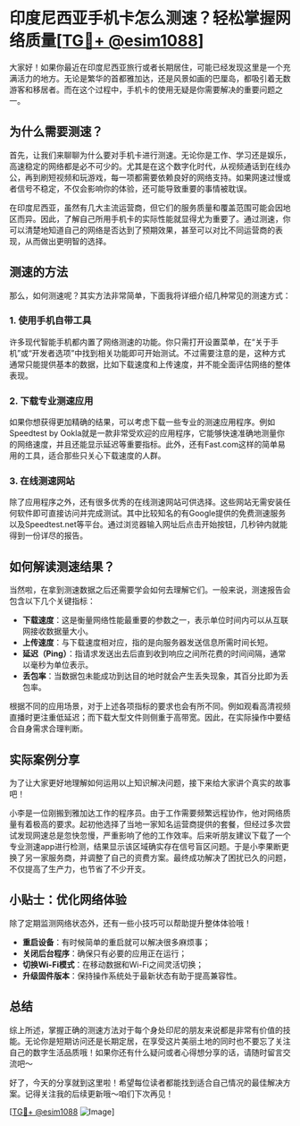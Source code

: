 # 印度尼西亚手机卡怎么测速？轻松掌握网络质量[[TG💪+ @esim1088](https://t.me/s/esim1088)]

大家好！如果你最近在印度尼西亚旅行或者长期居住，可能已经发现这里是一个充满活力的地方。无论是繁华的首都雅加达，还是风景如画的巴厘岛，都吸引着无数游客和移居者。而在这个过程中，手机卡的使用无疑是你需要解决的重要问题之一。

## 为什么需要测速？

首先，让我们来聊聊为什么要对手机卡进行测速。无论你是工作、学习还是娱乐，高速稳定的网络都是必不可少的。尤其是在这个数字化时代，从视频通话到在线办公，再到刷短视频和玩游戏，每一项都需要依赖良好的网络支持。如果网速过慢或者信号不稳定，不仅会影响你的体验，还可能导致重要的事情被耽误。

在印度尼西亚，虽然有几大主流运营商，但它们的服务质量和覆盖范围可能会因地区而异。因此，了解自己所用手机卡的实际性能就显得尤为重要了。通过测速，你可以清楚地知道自己的网络是否达到了预期效果，甚至可以对比不同运营商的表现，从而做出更明智的选择。

## 测速的方法

那么，如何测速呢？其实方法非常简单，下面我将详细介绍几种常见的测速方式：

### 1. 使用手机自带工具

许多现代智能手机都内置了网络测速的功能。你只需打开设置菜单，在“关于手机”或“开发者选项”中找到相关功能即可开始测试。不过需要注意的是，这种方式通常只能提供基本的数据，比如下载速度和上传速度，并不能全面评估网络的整体表现。

### 2. 下载专业测速应用

如果你想获得更加精确的结果，可以考虑下载一些专业的测速应用程序。例如Speedtest by Ookla就是一款非常受欢迎的应用程序，它能够快速准确地测量你的网络速度，并且还能显示延迟等重要指标。此外，还有Fast.com这样的简单易用的工具，适合那些只关心下载速度的人群。

### 3. 在线测速网站

除了应用程序之外，还有很多优秀的在线测速网站可供选择。这些网站无需安装任何软件即可直接访问并完成测试。其中比较知名的有Google提供的免费测速服务以及Speedtest.net等平台。通过浏览器输入网址后点击开始按钮，几秒钟内就能得到一份详尽的报告。

## 如何解读测速结果？

当然啦，在拿到测速数据之后还需要学会如何去理解它们。一般来说，测速报告会包含以下几个关键指标：

- **下载速度**：这是衡量网络性能最重要的参数之一，表示单位时间内可以从互联网接收数据量大小。
- **上传速度**：与下载速度相对应，指的是向服务器发送信息所需时间长短。
- **延迟（Ping）**：指请求发送出去后直到收到响应之间所花费的时间间隔，通常以毫秒为单位表示。
- **丢包率**：当数据包未能成功到达目的地时就会产生丢失现象，其百分比即为丢包率。

根据不同的应用场景，对于上述各项指标的要求也会有所不同。例如观看高清视频直播时更注重低延迟；而下载大型文件则侧重于高带宽。因此，在实际操作中要结合自身需求合理判断。

## 实际案例分享

为了让大家更好地理解如何运用以上知识解决问题，接下来给大家讲个真实的故事吧！

小李是一位刚搬到雅加达工作的程序员。由于工作需要频繁远程协作，他对网络质量有着极高的要求。起初他选择了当地一家知名运营商提供的套餐，但经过多次尝试发现网速总是忽快忽慢，严重影响了他的工作效率。后来听朋友建议下载了一个专业测速app进行检测，结果显示该区域确实存在信号盲区问题。于是小李果断更换了另一家服务商，并调整了自己的资费方案。最终成功解决了困扰已久的问题，不仅提高了生产力，也节省了不少开支。

## 小贴士：优化网络体验

除了定期监测网络状态外，还有一些小技巧可以帮助提升整体体验哦！

- **重启设备**：有时候简单的重启就可以解决很多麻烦事；
- **关闭后台程序**：确保只有必要的应用正在运行；
- **切换Wi-Fi模式**：在移动数据和Wi-Fi之间灵活切换；
- **升级固件版本**：保持操作系统处于最新状态有助于提高兼容性。

## 总结

综上所述，掌握正确的测速方法对于每个身处印尼的朋友来说都是非常有价值的技能。无论你是短期访问还是长期定居，在享受这片美丽土地的同时也不要忘了关注自己的数字生活品质哦！如果你还有什么疑问或者心得想分享的话，请随时留言交流吧～

好了，今天的分享就到这里啦！希望每位读者都能找到适合自己情况的最佳解决方案。记得关注我的后续更新哦～咱们下次再见！

[[TG💪+ @esim1088](https://t.me/s/esim1088) ![Image](https://i.postimg.cc/4NQfJmqS/Snipaste-2025-05-13-00-14-12.png)]